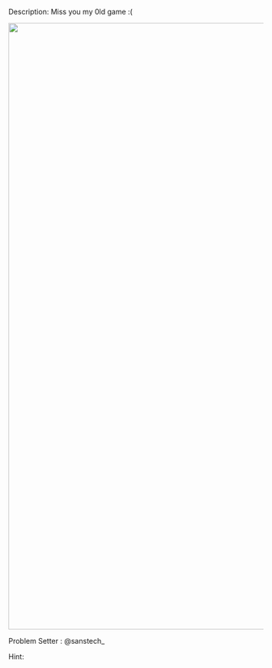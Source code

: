Description:
Miss you my 0ld game :(

<img src="https://gaminggrad.files.wordpress.com/2014/01/2014-01-24_00008.jpg" style="height:30vh;">

Problem Setter : @sanstech_

Hint:
